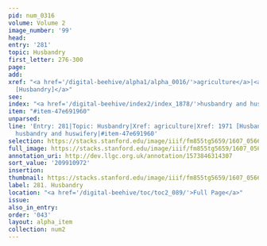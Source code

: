 ```yaml
---
pid: num_0316
volume: Volume 2
image_number: '99'
head:
entry: '281'
topic: Husbandry
first_letter: 276-300
page:
add:
xref: "<a href='/digital-beehive/alpha1/alpha_0016/'>agriculture</a>|<a href='/digital-beehive/num8/num_2899/'>1971
  [Husbandry]</a>"
see:
index: "<a href='/digital-beehive/index2/index_1878/'>husbandry and huswifery</a>"
item: "#item-47e691960"
unparsed:
line: 'Entry: 281|Topic: Husbandry|Xref: agriculture|Xref: 1971 [Husbandry]|Index:
  husbandry and huswifery|#item-47e691960'
selection: https://stacks.stanford.edu/image/iiif/fm855tg5659/1607_0566/247,972,3092,862/full/0/default.jpg
full_image: https://stacks.stanford.edu/image/iiif/fm855tg5659/1607_0566/full/full/0/default.jpg
annotation_uri: http://dev.llgc.org.uk/annotation/1573846314307
sort_value: '209910972'
insertion:
thumbnail: https://stacks.stanford.edu/image/iiif/fm855tg5659/1607_0566/247,972,600,180/250,/0/default.jpg
label: 281. Husbandry
location: "<a href='/digital-beehive/toc/toc2_089/'>Full Page</a>"
issue:
also_in_entry:
order: '043'
layout: alpha_item
collection: num2
---
```

